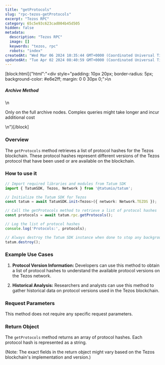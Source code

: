 ```yaml
---
title: "getProtocols"
slug: "rpc-tezos-getProtocols"
excerpt: "Tezos RPC"
category: 65c5e93c623cad004b45d505
hidden: false
metadata: 
  description: "Tezos RPC"
  image: []
  keywords: "tezos, rpc"
  robots: "index"
createdAt: "Wed Mar 06 2024 10:35:44 GMT+0000 (Coordinated Universal Time)"
updatedAt: "Tue Apr 02 2024 08:40:59 GMT+0000 (Coordinated Universal Time)"
---
```

[block:html]{"html":"<div style=\"padding: 10px 20px; border-radius: 5px; background-color: #e6e2ff; margin: 0 0 30px 0;\">\n  <h5>Archive Method</h5>\n  <p>Only on the full archive nodes. Complex queries might take longer and incur additional cost</p>\n</div>"}[/block]

### Overview

The `getProtocols` method retrieves a list of protocol hashes for the Tezos blockchain. These protocol hashes represent different versions of the Tezos protocol that have been used or are available on the blockchain.

### How to use it

```typescript
// Import required libraries and modules from Tatum SDK
import { TatumSDK, Tezos, Network } from '@tatumio/tatum';

// Initialize the Tatum SDK for Tezos
const tatum = await TatumSDK.init<Tezos>({ network: Network.TEZOS });

// Call the getProtocols method to retrieve a list of protocol hashes
const protocols = await tatum.rpc.getProtocols();

// Log the list of protocol hashes
console.log('Protocols:', protocols);

// Always destroy the Tatum SDK instance when done to stop any background processes
tatum.destroy();
```

### Example Use Cases

1. **Protocol Version Information:**
   Developers can use this method to obtain a list of protocol hashes to understand the available protocol versions on the Tezos network.

3. **Historical Analysis:**
   Researchers and analysts can use this method to gather historical data on protocol versions used in the Tezos blockchain.

### Request Parameters

This method does not require any specific request parameters.

### Return Object

The `getProtocols` method returns an array of protocol hashes. Each protocol hash is represented as a string.

(Note: The exact fields in the return object might vary based on the Tezos blockchain's implementation and version.)